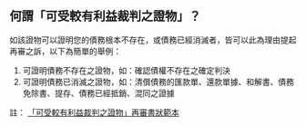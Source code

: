 ## 何謂「可受較有利益裁判之證物」？

如該證物可以證明您的債務根本不存在，或債務已經消滅者，皆可以此為理由提起再審之訴，以下為簡單的舉例：

1. 可證明債務不存在之證物，如：確認債權不存在之確定判決
2. 可證明債務已消滅之證物，如：清償債務的匯款單、還款單據、和解書、債務免除書、提存、債務已經抵銷、混同之證據

註： [「可受較有利益裁判之證物」再審書狀範本](files/favorable.docx)
